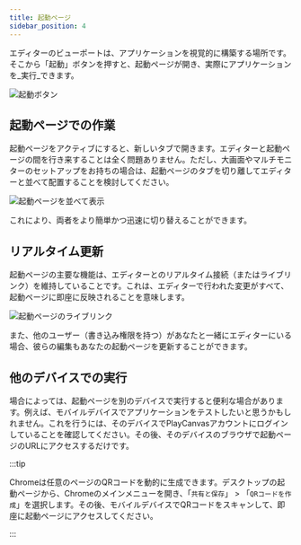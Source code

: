 ```yaml
---
title: 起動ページ
sidebar_position: 4
---
```


エディターのビューポートは、アプリケーションを視覚的に構築する場所です。そこから「起動」ボタンを押すと、起動ページが開き、実際にアプリケーションを_実行_できます。

![起動ボタン](/img/user-manual/editor/launch-page/launch-button.png)

## 起動ページでの作業

起動ページをアクティブにすると、新しいタブで開きます。エディターと起動ページの間を行き来することは全く問題ありません。ただし、大画面やマルチモニターのセットアップをお持ちの場合は、起動ページのタブを切り離してエディターと並べて配置することを検討してください。

![起動ページを並べて表示](/img/user-manual/editor/launch-page/launch-page-side-by-side.png)

これにより、両者をより簡単かつ迅速に切り替えることができます。

## リアルタイム更新

起動ページの主要な機能は、エディターとのリアルタイム接続（またはライブリンク）を維持していることです。これは、エディターで行われた変更がすべて、起動ページに即座に反映されることを意味します。

![起動ページのライブリンク](/img/user-manual/editor/launch-page/launch-page-live-link.gif)

また、他のユーザー（書き込み権限を持つ）があなたと一緒にエディターにいる場合、彼らの編集もあなたの起動ページを更新することができます。

## 他のデバイスでの実行

場合によっては、起動ページを別のデバイスで実行すると便利な場合があります。例えば、モバイルデバイスでアプリケーションをテストしたいと思うかもしれません。これを行うには、そのデバイスでPlayCanvasアカウントにログインしていることを確認してください。その後、そのデバイスのブラウザで起動ページのURLにアクセスするだけです。

:::tip

Chromeは任意のページのQRコードを動的に生成できます。デスクトップの起動ページから、Chromeのメインメニューを開き、「`共有と保存`」 > 「`QRコードを作成`」を選択します。その後、モバイルデバイスでQRコードをスキャンして、即座に起動ページにアクセスしてください。

:::
